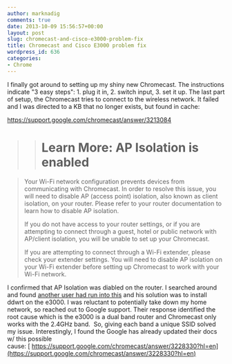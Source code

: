 ```yaml
---
author: marknadig
comments: true
date: 2013-10-09 15:56:57+00:00
layout: post
slug: chromecast-and-cisco-e3000-problem-fix
title: Chromecast and Cisco E3000 problem fix
wordpress_id: 636
categories:
- Chrome
---
```


I finally got around to setting up my shiny new Chromecast. The instructions indicate "3 easy steps": 1. plug it in, 2. switch input, 3. set it up. The last part of setup, the Chromecast tries to connect to the wireless network. It failed and I was directed to a KB that no longer exists, but found in cache:

https://support.google.com/chromecast/answer/3213084


<blockquote>

> 
> # Learn More: AP Isolation is enabled
> 
> 
</blockquote>







<blockquote>Your Wi-Fi network configuration prevents devices from communicating with Chromecast. In order to resolve this issue, you will need to disable AP (access point) isolation, also known as client isolation, on your router. Please refer to your router documentation to learn how to disable AP isolation.

If you do not have access to your router settings, or if you are attempting to connect through a guest, hotel or public network with AP/client isolation, you will be unable to set up your Chromecast.

If you are attempting to connect through a Wi-Fi extender, please check your extender settings. You will need to disable AP isolation on your Wi-Fi extender before setting up Chromecast to work with your Wi-Fi network.</blockquote>





I confirmed that AP Isolation was diabled on the router. I searched around and found [another user had run into this](http://mattstard.com/google-chromecast-cisco-e3000-router-fix/) and his solution was to install ddwrt on the e3000. I was reluctant to potentially take down my home network, so reached out to Google support. Their response identified the root cause which is the e3000 is a dual band router and Chromecast only works with the 2.4GHz band.  So, giving each band a unique SSID solved my issue. Interestingly, I found the Google has already updated their docs w/ this possible cause: [ https://support.google.com/chromecast/answer/3228330?hl=en](https://support.google.com/chromecast/answer/3228330?hl=en)

